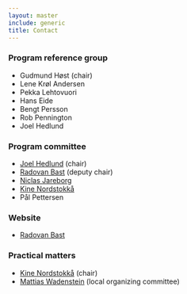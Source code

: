 ```yaml
---
layout: master
include: generic
title: Contact
---
```


### Program reference group

- Gudmund Høst (chair)
- Lene Krøl Andersen
- Pekka Lehtovuori
- Hans Eide
- Bengt Persson
- Rob Pennington
- Joel Hedlund


### Program committee

- [Joel Hedlund](mailto:joel@nsc.liu.se) (chair)
- [Radovan Bast](mailto:radovan.bast@uit.no) (deputy chair)
- [Niclas Jareborg](mailto:niclas.jareborg@bils.se)
- [Kine Nordstokkå](mailto:kine.nordstokka@nordforsk.org)
- Pål Pettersen


### Website

- [Radovan Bast](mailto:radovan.bast@uit.no)


### Practical matters

- [Kine Nordstokkå](mailto:kine.nordstokka@nordforsk.org) (chair)
- [Mattias Wadenstein](mailto:maswan@ndgf.org) (local organizing committee)
